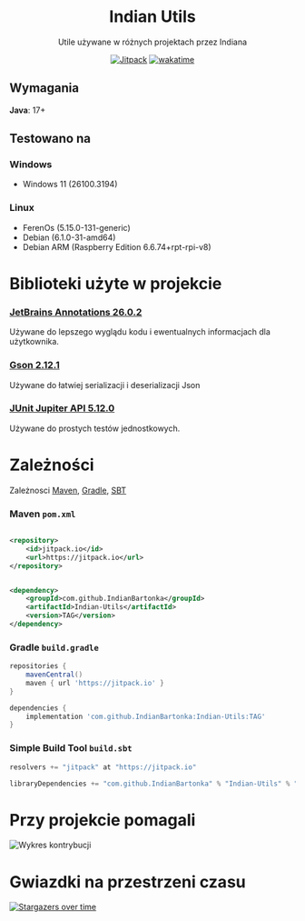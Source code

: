 <div align="center">

# Indian Utils

Utile używane w różnych projektach przez Indiana

[![Jitpack](https://jitpack.io/v/IndianBartonka/Indian-Utils.svg)](https://jitpack.io/#IndianBartonka/Indian-Utils)
[![wakatime](https://wakatime.com/badge/user/adf40340-ba3b-43af-87af-de3920ec0c1b/project/5e41acf1-0b55-470c-be02-5b2f68bbdee0.svg)](https://wakatime.com/badge/user/adf40340-ba3b-43af-87af-de3920ec0c1b/project/5e41acf1-0b55-470c-be02-5b2f68bbdee0)
</div>

## Wymagania

**Java**: 17+

## Testowano na

### Windows

* Windows 11 (26100.3194)

### Linux
* FerenOs (5.15.0-131-generic)
* Debian (6.1.0-31-amd64)
* Debian ARM (Raspberry Edition 6.6.74+rpt-rpi-v8)

# Biblioteki użyte w projekcie

### [JetBrains Annotations 26.0.2](https://github.com/JetBrains/java-annotations)

Używane do lepszego wyglądu kodu i ewentualnych informacjach dla użytkownika.

### [Gson 2.12.1](https://github.com/google/gson)

Używane do łatwiej serializacji i deserializacji Json

### [JUnit Jupiter API 5.12.0](https://junit.org/junit5/)

Używane do prostych testów jednostkowych.

# Zależności

Zależnosci [Maven](#maven-pomxml), [Gradle](#gradle-buildgradle), [SBT](#simple-build-tool-buildsbt)

### Maven `pom.xml`

```xml

<repository>
    <id>jitpack.io</id>
    <url>https://jitpack.io</url>
</repository>
```

```xml

<dependency>
    <groupId>com.github.IndianBartonka</groupId>
    <artifactId>Indian-Utils</artifactId>
    <version>TAG</version>
</dependency>
```

### Gradle `build.gradle`

```groovy
repositories {
    mavenCentral()
    maven { url 'https://jitpack.io' }
}

dependencies {
    implementation 'com.github.IndianBartonka:Indian-Utils:TAG'
}
```

### Simple Build Tool `build.sbt`

```sbt
resolvers += "jitpack" at "https://jitpack.io"
```

```sbt
libraryDependencies += "com.github.IndianBartonka" % "Indian-Utils" % "TAG"    
```

# Przy projekcie pomagali

![Wykres kontrybucji](https://contrib.rocks/image?repo=IndianBartonka/Indian-Utils)

# Gwiazdki na przestrzeni czasu

[![Stargazers over time](https://starchart.cc/IndianBartonka/Indian-Utils.svg?variant=adaptive)]()
